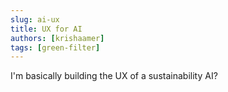 ```yaml
---
slug: ai-ux
title: UX for AI
authors: [krishaamer]
tags: [green-filter]
---
```


I'm basically building the UX of a sustainability AI?
